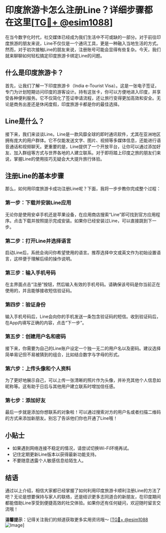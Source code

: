 # 印度旅游卡怎么注册Line？详细步骤都在这里[[TG💪+ @esim1088](https://t.me/s/esim1088)]

在当今数字化时代，社交媒体已经成为我们生活中不可或缺的一部分。对于前往印度旅游的朋友来说，Line不仅仅是一个通讯工具，更是一种融入当地生活的方式。然而，对于初次接触Line的朋友来说，注册账号可能会显得有些复杂。今天，我们就来聊聊如何轻松搞定印度旅游卡绑定Line的问题。

## 什么是印度旅游卡？

首先，让我们了解一下印度旅游卡（India e-Tourist Visa）。这是一张电子签证，专门为计划短期访问印度的游客设计。持有这张卡，你可以方便地进入印度，并享受各种便利服务。它不仅简化了签证申请流程，还让旅行变得更加高效和安全。无论是商务出差还是休闲度假，印度旅游卡都是你的最佳选择。

## Line是什么？

接下来，我们来谈谈Line。Line是一款风靡全球的即时通讯软件，尤其在亚洲地区拥有庞大的用户群体。它不仅能发送文字、图片、视频等多媒体信息，还能进行语音通话和视频聊天。更重要的是，Line提供了一个开放平台，让你可以通过添加好友、加入群组等方式与世界各地的人建立联系。对于即将踏上印度之旅的朋友们来说，掌握Line的使用技巧无疑会大大提升旅行体验。

## 注册Line的基本步骤

那么，如何用印度旅游卡成功注册Line呢？下面，我将一步步教你完成整个过程：

### 第一步：下载并安装Line应用

无论你是使用安卓手机还是苹果设备，在应用商店搜索“Line”即可找到官方应用程序。点击下载并按照提示完成安装。如果你已经安装过Line，可以直接跳到下一步。

### 第二步：打开Line并选择语言

启动Line后，系统会询问你希望使用的语言。推荐选择中文或英文作为初始设置语言，这样便于理解后续的操作说明。

### 第三步：输入手机号码

在主界面点击“注册”按钮，然后输入有效的手机号码。请确保该号码是你当前正在使用的，并且能够接收短信验证码。

### 第四步：验证身份

输入手机号码后，Line会向你的手机发送一条包含验证码的短信。收到验证码后，在App内填写正确的内容，点击“下一步”。

### 第五步：创建用户名和密码

接下来，你需要为自己的Line账户设定一个独一无二的用户名以及密码。建议选择简单易记但不易被猜到的组合，比如结合数字与字母的形式。

### 第六步：上传头像和个人资料

为了更好地展示自己，可以上传一张清晰的照片作为头像，并补充其他个人信息如昵称等。这有助于日后与其他用户建立联系时增加信任感。

### 第七步：添加好友

最后一步就是添加你想联系的对象啦！可以通过搜索对方的用户名或者扫描二维码的方式来添加新朋友。别忘了告诉他们你也开通了Line哦！

## 小贴士

- 如果遇到网络连接不稳定的情况，请尝试切换Wi-Fi环境再试。
- 记住定期更新Line版本以获得最新功能支持。
- 不要随意透露个人敏感信息给陌生人。

## 结语

通过以上介绍，相信大家都已经掌握了如何利用印度旅游卡顺利注册Line的方法了吧？无论是想要保持与家人的联络，还是结识更多志同道合的新朋友，在印度期间都能借助Line享受到便捷高效的社交体验。如果你还有任何疑问，欢迎随时留言交流哦！

**温馨提示**：记得关注我们的频道获取更多实用资讯哦～ [[TG💪+ @esim1088](https://t.me/s/esim1088) ![Image](https://i.postimg.cc/4NQfJmqS/Snipaste-2025-05-13-00-14-12.png)]